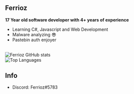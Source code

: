 ## Ferrioz

**17 Year old software developer with 4+ years of experience**

- Learning C#, Javascript and Web Development
- Malware analyzing 😎
- Pastebin auth enjoyer<br>
######
![Ferrioz GitHub stats](https://github-readme-stats.vercel.app/api?username=Ferrioz&theme=discord_old_blurple&show_icons=false)
<br>
![Top Languages](https://github-readme-stats.vercel.app/api/top-langs/?username=Ferrioz&theme=discord_old_blurple&show_icons=false)
## Info
 - Discord: Ferrioz#5783
